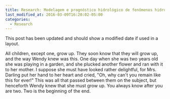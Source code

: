 ```yaml
---
title: Research: Modelagem e prognóstico hidrológico de fenômenos hidrometeorológicos na bacia hidrográfica do rio Paranapanema, Brasil
last_modified_at: 2016-03-09T16:20:02-05:00
categories:
  - Research
---
```


This post has been updated and should show a modified date if used in a layout.

All children, except one, grow up. They soon know that they will grow up, and the way Wendy knew was this. One day when she was two years old she was playing in a garden, and she plucked another flower and ran with it to her mother. I suppose she must have looked rather delightful, for Mrs. Darling put her hand to her heart and cried, "Oh, why can't you remain like this for ever!" This was all that passed between them on the subject, but henceforth Wendy knew that she must grow up. You always know after you are two. Two is the beginning of the end.
